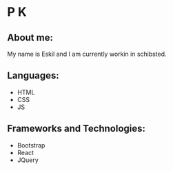 # P K

## About me:

My name is Eskil and I am currently workin in schibsted.

## Languages:
- HTML
- CSS
- JS


## Frameworks and Technologies:

- Bootstrap
- React
- JQuery


